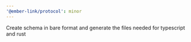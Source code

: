 ```yaml
---
'@ember-link/protocol': minor
---
```


Create schema in bare format and generate the files needed for typescript and rust
